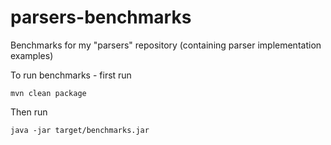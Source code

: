 # parsers-benchmarks
Benchmarks for my "parsers" repository (containing parser implementation examples)



To run benchmarks - first run 

    mvn clean package

Then run

    java -jar target/benchmarks.jar

